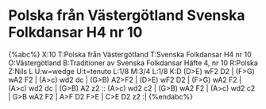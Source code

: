 # Polska från Västergötland Svenska Folkdansar H4 nr 10

{%abc%}
X:10
T:Polska från Västergötland
T:Svenska Folkdansar H4 nr 10
O:Västergötland
B:Traditioner av Svenska Folkdansar Häfte 4, nr 10
R:Polska
Z:Nils L
U:w=wedge
U:t=tenuto
L:1/8
M:3/4
L:1/8
K:D
(D>E) wF2 D2 | (F>G) wA2 F2 | (A>c) wd2 dc | (G>B) A2>F2 | (D>E) wF2 D2 | (F>G) wA2 F2 | (A>c) wd2 dc | (G>B) A2 z2 ::
(A>c) wd2 c2 | (G>B) wA2 F2 | (A>c) wd2 c2 | G>B wA2 F2 | A>F D2 F>E | C>E D2 z2 :|
{%endabc%}
